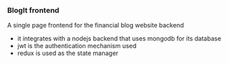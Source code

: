 ### BlogIt frontend

A single page frontend for the financial blog website backend

- it integrates with a nodejs backend that uses mongodb for its database
- jwt is the authentication mechanism used
- redux is used as the state manager
